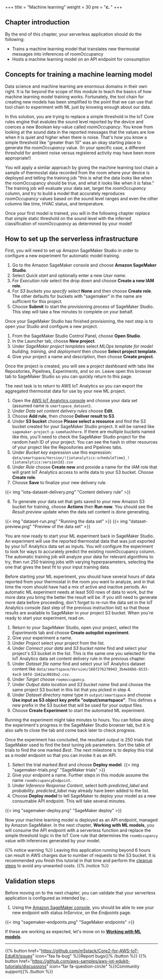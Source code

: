 +++
title = "Machine learning"
weight = 30
pre = "<b>c. </b>"
+++

## Chapter introduction
By the end of this chapter, your serverless application should do the following:

* Trains a machine learning model that translates new thermostat messages into inferences of roomOccupancy
* Hosts a machine learning model on an API endpoint for consumption

## Concepts for training a machine learning model
Data science and machine learning are enormous domains in their own right. It is far beyond the scope of this module to teach the basics of how machine learning model training works. Fortunately, the tool chain for creating new models has been simplified to the point that we can use that tool chain to experiment with ML just by knowing enough about our data.

In this solution, you are trying to replace a simple threshold in the IoT Core rules engine that evalutes the sound level reported by the device and coerces a new Boolean key-value called *roomOccupancy*. You know from looking at the sound data in the reported messages that the values are low when it is quiet and higher when there is noise. That's how you know a simple threshold like "greater than 10" was an okay starting place to generate the *roomOccupancy* value. (In your specific case, a different threshold for ambient noise versus registered activity may have been more appropriate!) 

You will apply a similar approach by giving the machine learning tool chain a sample of thermostat data recorded from the room where your device is deployed and telling the training job "this is what the data looks like when the roomOccupancy should be true, and what it looks like when it is false." The training job will evaluate your data set, target the *roomOccupancy* column, and try to build a model that accurately reproduces *roomOccupancy* values based on the sound level ranges and even the other columns like time, HVAC status, and temperature. 

Once your first model is trained, you will in the following chapter _replace_ that simple static threshold on the sound level with the inferred classification of *roomOccupancy* as determined by your model!

## How to set up the serverless infrastructure
First, you will need to set up Amazon SageMaker Studio in order to configure a new experiment for automatic model training.

1. Go to the Amazon SageMaker console and choose **Amazon SageMaker Studio**.
2. Select *Quick start* and optionally enter a new *User name*.
3. For *Execution role* select the drop down and choose **Create a new IAM role**.
4. For *S3 buckets you specify* select **None** and then choose **Create role**. The other defaults for buckets with "sagemaker" in the name are sufficient for this project. 
5. Choose **Submit** to start the provisioning process of SageMaker Studio. This step will take a few minutes to complete on your behalf.

Once your SageMaker Studio has finished provisioning, the next step is to open your Studio and configure a new project. 

1. From the SageMaker Studio Control Panel, choose **Open Studio**.
2. In the Launcher tab, choose **New project**.
3. Under *SageMaker project templates* select *MLOps template for model building, training, and deployment* then choose **Select project template**.
4. Give your project a name and description, then choose **Create project**.

Once the project is created, you will see a project dashboard with tabs like Repositories, Pipelines, Experiments, and so on. Leave open this browser tab to SageMaker Studio so you can quickly return to this page.

The next task is to return to AWS IoT Analytics so you can export the aggregated thermostat data for use by your new ML project.

1. Open the [AWS IoT Analytics console](https://us-west-2.console.aws.amazon.com/iotanalytics/home?region=us-west-2#/datasets) and choose your data set (assumed name is `smartspace_dataset`).
2. Under *Data set content delivery rules* choose **Edit**.
3. Choose **Add rule**, then choose **Deliver result to S3**.
4. Under **S3 bucket** choose **Please select a resource** and find the S3 bucket created for your SageMaker Studio project. It will be named like `sagemaker-project-p-somehashhere`. If there are multiple buckets named like this, you'll need to check the SageMaker Studio project for the random hash ID of your project. You can see the hash in other resources of your project like the Repositories and Pipelines tabs.
5. Under *Bucket key expression* use this expression: `data/smartspace/Version/!{iotanalytics:scheduleTime}_!{iotanalytics:versionId}.csv`
6. Under *Role* choose **Create new** and provide a name for the IAM role that will grant IoT Analytics access to write data to your S3 bucket. Choose **Create role**.
7. Choose **Save** to finalize your new delivery rule.

{{< img "iota-dataset-delivery.png" "Content delivery rule" >}}

8. To generate your data set that gets saved to your new Amazon S3 bucket for training, choose **Actions** then **Run now**. You should see the *Result preview* update when the data set content is done generating.

{{< img "dataset-run.png" "Running the data set" >}}
{{< img "dataset-preview.png" "Preview of the data set" >}}

You are now ready to start your ML experiment back in SageMaker Studio. An experiment will use the reported thermostat data that was just exported by your IoT Analytics data set as inputs. You will configure the experiment to look for ways to accurately predict the existing roomOccupancy column. The automatic training job will analyze your data for relevant algorithms to try, then run 250 training jobs with varying hyperparameters, selecting the one that gives the best fit to your input training data.

Before starting your ML experiment, you should have several hours of data reported from your thermostat in the room you want to analyze, and in that time the room should have had a mix of active and inactive periods. An automatic ML experiment needs at least 500 rows of data to work, but the more data you bring the better the result will be. If you still need to generate more data before proceeding, don't forget to re-run the data set in the IoT Analytics console (last step of the previous instruction list) so that those results are available to SageMaker in your project S3 bucket. When you're ready to start your experiment, read on.

1. Return to your SageMaker Studio, open your project, select the *Experiments* tab and choose **Create autopilot experiment**.
2. Give your experiment a name.
3. Under *Project* select your project from the list.
4. Under *Connect your data* and *S3 bucket name* find and select your project's S3 bucket in the list. This is the same one you selected for the IoT Analytics data set content delivery rule in the previous chapter.
5. Under *Dataset file name* find and select your IoT Analytics dataset content like `data/smartspace/Version/1607276270943_3b4eb6bb-8533-4ac0-b8fd-1b62ac0020a2.csv`.
6. Under *Target* choose `roomoccupancy`.
7. Under *Output data location* and *S3 bucket name* find and choose the same project S3 bucket in this list that you picked in step 4.
8. Under *Dataset directory name* type in `output/smartspace` and choose **Use input as S3 object key prefix "output/smartspace"**. This defines a new prefix in the S3 bucket that will be used for your output files.
9. Choose **Create Experiment** to start the automated ML experiment. 

Running the experiment might take minutes to hours. You can follow along the experiment's progress in the SageMaker Studio browser tab, but it is also safe to close the tab and come back later to check progress.

Once the experiment has concluded, the resultant output is 250 trials that SageMaker used to find the best tuning job parameters. Sort the table of trials to find the one marked *Best*. The next milestone is to deploy this trial as a model endpoint so that you can invoke it as an API.

1. Select the trial marked *Best* and choose **Deploy model**.
   {{< img "sagemaker-trials.png" "SageMaker trials" >}}
2. Give your endpoint a name. Further steps in this module assume the name `roomOccupancyEndpoint`.
3. Under *Inference Response Content*, select both *predicted_label* and *probability*. *predicted_label* may already have been added to the list.
4. Choose **Deploy model** to tell SageMaker to deploy your model as a new consumable API endpoint. This will take several minutes. 

{{< img "sagemaker-deploy.png" "SageMaker deploy" >}}

Now your machine learning model is deployed as an API endpoint, managed by Amazon SageMaker. In the next chapter, **Working with ML models**, you will consume the API endpoint with a serverless function and replace the simple threshold logic in the IoT Core rule that determines the `roomOccupancy` value with inferences generated by your model.

{{% notice warning %}}
Leaving this application running beyond 6 hours can result in AWS charges due to number of requests to the S3 bucket. It is recommended you finish this tutorial in that time and perform the [cleanup steps](/en/smart-spaces/conclusion.html#clean-up) to avoid any unwanted costs.
{{% /notice %}}

## Validation steps
Before moving on to the next chapter, you can validate that your serverless application is configured as intended by...
1. Using the [Amazon SageMaker console](https://us-west-2.console.aws.amazon.com/sagemaker/home?region=us-west-2#/endpoints), you should be able to see your new endpoint with status *InService*, on the *Endpoints* page. 

{{< img "sagemaker-endpoints.png" "SageMaker endpoints" >}}

If these are working as expected, let's move on to [**Working with ML models**](/en/smart-spaces/working-with-ml-models.html).

---
{{% button href="https://github.com/m5stack/Core2-for-AWS-IoT-EduKit/issues" icon="fas fa-bug" %}}Report bugs{{% /button %}} {{% button href="https://github.com/aws-samples/aws-iot-edukit-tutorials/discussions" icon="far fa-question-circle" %}}Community support{{% /button %}}